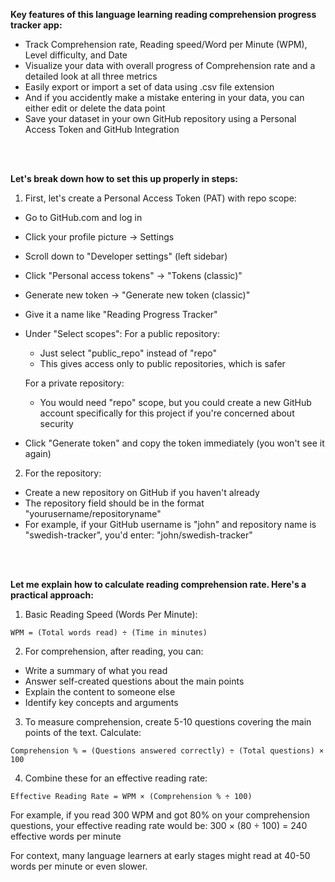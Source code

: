 <b>Key features of this language learning reading comprehension progress tracker app:</b>
- Track Comprehension rate, Reading speed/Word per Minute (WPM), Level difficulty, and Date
- Visualize your data with overall progress of Comprehension rate and a detailed look at all three metrics
- Easily export or import a set of data using .csv file extension
- And if you accidently make a mistake entering in your data, you can either edit or delete the data point
- Save your dataset in your own GitHub repository using a Personal Access Token and GitHub Integration

<br></br>

<b>Let's break down how to set this up properly in steps:</b>
1. First, let's create a Personal Access Token (PAT) with repo scope:

- Go to GitHub.com and log in
- Click your profile picture → Settings
- Scroll down to "Developer settings" (left sidebar)
- Click "Personal access tokens" → "Tokens (classic)"
- Generate new token → "Generate new token (classic)"
- Give it a name like "Reading Progress Tracker"
- Under "Select scopes":
  For a public repository:

  - Just select "public_repo" instead of "repo"
  - This gives access only to public repositories, which is safer

  For a private repository:

  - You would need "repo" scope, but you could create a new GitHub account specifically for this project if you're concerned about security
- Click "Generate token" and copy the token immediately (you won't see it again)

2. For the repository:

- Create a new repository on GitHub if you haven't already
- The repository field should be in the format "yourusername/repositoryname"
- For example, if your GitHub username is "john" and repository name is "swedish-tracker", you'd enter: "john/swedish-tracker"

<br></br>

<b>Let me explain how to calculate reading comprehension rate. Here's a practical approach:</b>

1. Basic Reading Speed (Words Per Minute):
```
WPM = (Total words read) ÷ (Time in minutes)
```

2. For comprehension, after reading, you can:
- Write a summary of what you read
- Answer self-created questions about the main points
- Explain the content to someone else
- Identify key concepts and arguments

3. To measure comprehension, create 5-10 questions covering the main points of the text. Calculate:
```
Comprehension % = (Questions answered correctly) ÷ (Total questions) × 100
```

4. Combine these for an effective reading rate:
```
Effective Reading Rate = WPM × (Comprehension % ÷ 100)
```

For example, if you read 300 WPM and got 80% on your comprehension questions, your effective reading rate would be:
300 × (80 ÷ 100) = 240 effective words per minute

For context, many language learners at early stages might read at 40-50 words per minute or even slower.

